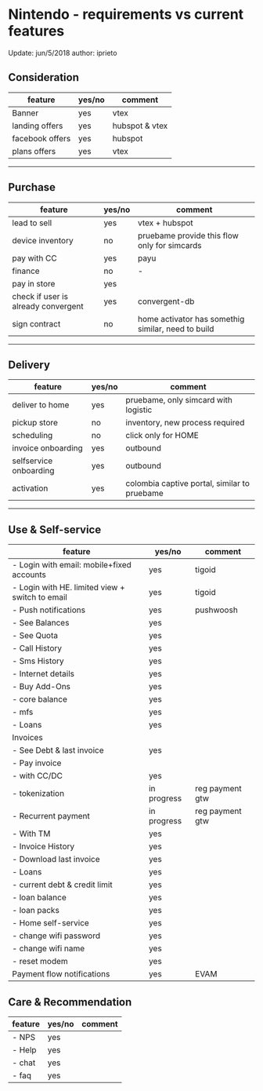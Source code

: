 
# Nintendo - requirements vs current features

Update: jun/5/2018
author: iprieto

## Consideration
|feature|yes/no|comment|
|---|---|---|
|Banner|yes|vtex |
|landing offers |yes|hubspot & vtex|
|facebook offers |yes|hubspot|
|plans offers|yes|vtex|

---
## Purchase

|feature|yes/no|comment
|---|---|---|
|lead to sell|yes| vtex + hubspot|
|device inventory|no|pruebame provide this flow only for simcards|
|pay with CC|yes|payu|
|finance|no|-|
|pay in store|yes||
|check if user is already convergent|yes| convergent-db|
|sign contract|no| home activator has somethig similar, need to build|
---
## Delivery
|feature|yes/no|comment
|---|---|---|
|deliver to home|yes| pruebame, only simcard with logistic|
|pickup store|no|inventory, new process required|
|scheduling|no|click only for HOME|
|invoice onboarding|yes|outbound|
|selfservice onboarding|yes|outbound|
|activation|yes|colombia captive portal, similar to pruebame|

---
## Use & Self-service
|feature|yes/no|comment
|---|---|---|
|- Login with email: mobile+fixed accounts|yes|tigoid|
|- Login with HE. limited view + switch to email|yes|tigoid |
|    - Push notifications|yes|pushwoosh|
|    - See Balances|yes| |
|    - See Quota|yes| |
|    - Call History|yes| |
|    - Sms History|yes| |
|    - Internet details |yes| |
|    - Buy Add-Ons|yes| |
|        - core balance|yes| |
|        - mfs|yes| |
|    - Loans|yes| |
|    Invoices
|   - See Debt & last invoice|yes||
|   - Pay invoice
|        - with CC/DC|yes| |
|        - tokenization|in progress| reg payment gtw  |
|        - Recurrent payment|in progress| reg payment gtw|
|        - With TM|yes| |
|    - Invoice History|yes| |
|    - Download last invoice|yes| |
|    - Loans|yes| |
|        - current debt & credit limit|yes| |
|        - loan balance|yes| |
|        - loan packs|yes| |
|    - Home self-service|yes| |
|        - change wifi password |yes| |
|        - change wifi name |yes| |
|        - reset modem |yes| |
|Payment flow notifications|yes|EVAM|


## Care & Recommendation 

|feature|yes/no|comment|
|---|---|---|
|- NPS |yes| |
|- Help |yes| |
|- chat |yes| |
|- faq |yes| |


